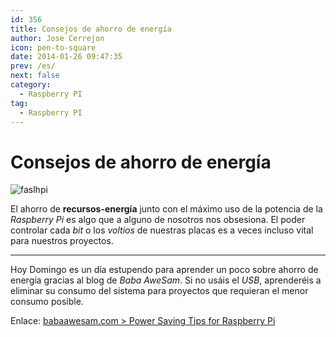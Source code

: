 ```yaml
---
id: 356
title: Consejos de ahorro de energía
author: Jose Cerrejon
icon: pen-to-square
date: 2014-01-26 09:47:35
prev: /es/
next: false
category:
  - Raspberry PI
tag:
  - Raspberry PI
---
```


# Consejos de ahorro de energía

![faslhpi](/images/raspflash.jpg)

El ahorro de **recursos-energía** junto con el máximo uso de la potencia de la *Raspberry Pi* es algo que a alguno de nosotros nos obsesiona. El poder controlar cada *bit* o los *voltios* de nuestras placas es a veces incluso vital para nuestros proyectos.

- - -
Hoy Domingo es un día estupendo para aprender un poco sobre ahorro de energía gracias al blog de *Baba AweSam*. Si no usáis el *USB*, aprenderéis a eliminar su consumo del sistema para proyectos que requieran el menor consumo posible.

Enlace: [babaawesam.com > Power Saving Tips for Raspberry Pi](http://babaawesam.com/2014/01/24/power-saving-tips-for-raspberry-pi/)